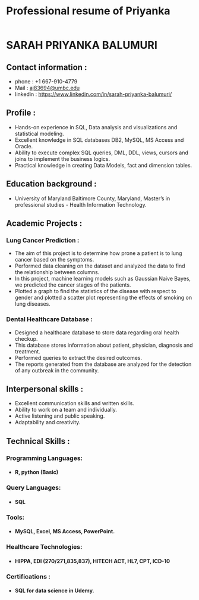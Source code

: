 # Professional resume of Priyanka
![]()
# SARAH PRIYANKA BALUMURI
## Contact information : 
- phone : +1 667-910-4779
- Mail : aj83694@umbc.edu 
- linkedin : https://www.linkedin.com/in/sarah-priyanka-balumuri/
## Profile :
- Hands-on experience in SQL, Data analysis and visualizations and statistical modeling.
- Excellent knowledge in SQL databases DB2, MySQL, MS Access and Oracle.
- Ability to execute complex SQL queries, DML, DDL, views, cursors and joins to implement the business logics.
- Practical knowledge in creating Data Models, fact and dimension tables. 
## Education background :
- University of Maryland Baltimore County, Maryland, Master’s in professional studies - Health Information Technology.
## Academic Projects : 
### Lung Cancer Prediction :
- The aim of this project is to determine how prone a patient is to lung cancer based on the symptoms.
- Performed data cleaning on the dataset and analyzed the data to find the relationship between columns.
- In this project, machine learning models such as Gaussian Naive Bayes, we predicted the cancer stages of the patients. 
- Plotted a graph to find the statistics of the disease with respect to gender and plotted a scatter plot representing the effects of smoking on lung diseases.
### Dental Healthcare Database :
- Designed a healthcare database to store data regarding oral health checkup. 
- This database stores information about patient, physician, diagnosis and treatment.
- Performed queries to extract the desired outcomes. 
- The reports generated from the database are analyzed for the detection of any outbreak in the community.
## Interpersonal skills :
- Excellent communication skills and written skills.
- Ability to work on a team and individually.
- Active listening and public speaking.
- Adaptability and creativity.
## Technical Skills :
### Programming Languages: 
- #### R, python (Basic)
###  Query Languages:
- #### SQL
###  Tools:
- #### MySQL, Excel, MS Access, PowerPoint.
### Healthcare Technologies:
- #### HIPPA, EDI (270/271,835,837), HITECH ACT, HL7, CPT, ICD-10
### Certifications :
- #### SQL for data science in Udemy.
